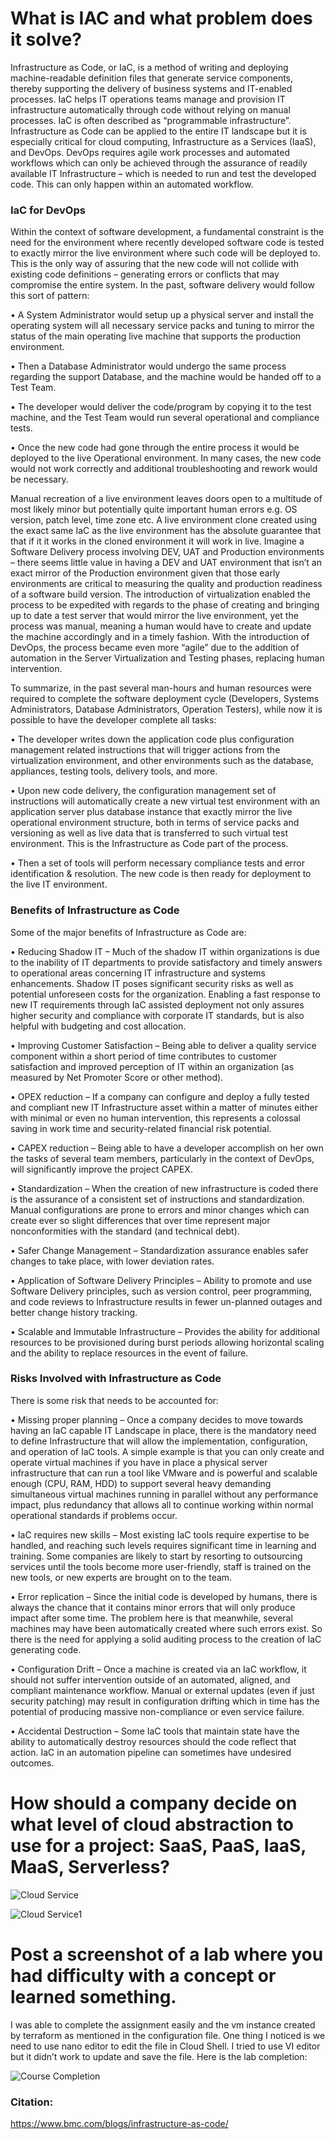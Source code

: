 
# What is IAC and what problem does it solve?
Infrastructure as Code, or IaC, is a method of writing and deploying machine-readable definition files that generate service components, thereby supporting the delivery of business systems and IT-enabled processes. IaC helps IT operations teams manage and provision IT infrastructure automatically through code without relying on manual processes. IaC is often described as “programmable infrastructure”.
Infrastructure as Code can be applied to the entire IT landscape but it is especially critical for cloud computing, Infrastructure as a Services (IaaS), and DevOps. DevOps requires agile work processes and automated workflows which can only be achieved through the assurance of readily available IT Infrastructure – which is needed to run and test the developed code. This can only happen within an automated workflow.

### IaC for DevOps

Within the context of software development, a fundamental constraint is the need for the environment where recently developed software code is tested to exactly mirror the live environment where such code will be deployed to. This is the only way of assuring that the new code will not collide with existing code definitions – generating errors or conflicts that may compromise the entire system.
In the past, software delivery would follow this sort of pattern:

•	A System Administrator would setup up a physical server and install the operating system will all necessary service packs and tuning to mirror the status of the main operating live machine that supports the production environment.

•	Then a Database Administrator would undergo the same process regarding the support Database, and the machine would be handed off to a Test Team.

•	The developer would deliver the code/program by copying it to the test machine, and the Test Team would run several operational and compliance tests.

•	Once the new code had gone through the entire process it would be deployed to the live Operational environment. In many cases, the new code would not work correctly and additional troubleshooting and rework would be necessary.

Manual recreation of a live environment leaves doors open to a multitude of most likely minor but potentially quite important human errors e.g. OS version, patch level, time zone etc. A live environment clone created using the exact same IaC as the live environment has the absolute guarantee that that if it it works in the cloned environment it will work in live. Imagine a Software Delivery process involving DEV, UAT and Production environments – there seems little value in having a DEV and UAT environment that isn’t an exact mirror of the Production environment given that those early environments are critical to measuring the quality and production readiness of a software build version.
The introduction of virtualization enabled the process to be expedited with regards to the phase of creating and bringing up to date a test server that would mirror the live environment, yet the process was manual, meaning a human would have to create and update the machine accordingly and in a timely fashion.
With the introduction of DevOps, the process became even more “agile” due to the addition of automation in the Server Virtualization and Testing phases, replacing human intervention.

To summarize, in the past several man-hours and human resources were required to complete the software deployment cycle (Developers, Systems Administrators, Database Administrators, Operation Testers), while now it is possible to have the developer complete all tasks:

•	The developer writes down the application code plus configuration management related instructions that will trigger actions from the virtualization environment, and other environments such as the database, appliances, testing tools, delivery tools, and more.

•	Upon new code delivery, the configuration management set of instructions will automatically create a new virtual test environment with an application server plus database instance that exactly mirror the live operational environment structure, both in terms of service packs and versioning as well as live data that is transferred to such virtual test environment. This is the Infrastructure as Code part of the process.

•	Then a set of tools will perform necessary compliance tests and error identification & resolution. The new code is then ready for deployment to the live IT environment.

### Benefits of Infrastructure as Code

Some of the major benefits of Infrastructure as Code are:

•	Reducing Shadow IT – Much of the shadow IT within organizations is due to the inability of IT departments to provide satisfactory and timely answers to operational areas concerning IT infrastructure and systems enhancements. Shadow IT poses significant security risks as well as potential unforeseen costs for the organization. Enabling a fast response to new IT requirements through IaC assisted deployment not only assures higher security and compliance with corporate IT standards, but is also helpful with budgeting and cost allocation.

•	Improving Customer Satisfaction – Being able to deliver a quality service component within a short period of time contributes to customer satisfaction and improved perception of IT within an organization (as measured by Net Promoter Score or other method).

•	OPEX reduction – If a company can configure and deploy a fully tested and compliant new IT Infrastructure asset within a matter of minutes either with minimal or even no human intervention, this represents a colossal saving in work time and security-related financial risk potential.

•	CAPEX reduction – Being able to have a developer accomplish on her own the tasks of several team members, particularly in the context of DevOps, will significantly improve the project CAPEX.

•	Standardization – When the creation of new infrastructure is coded there is the assurance of a consistent set of instructions and standardization. Manual configurations are prone to errors and minor changes which can create ever so slight differences that over time represent major nonconformities with the standard (and technical debt).

•	Safer Change Management – Standardization assurance enables safer changes to take place, with lower deviation rates.

•	Application of Software Delivery Principles – Ability to promote and use Software Delivery principles, such as version control, peer programming, and code reviews to Infrastructure results in fewer un-planned outages and better change history tracking.

•	Scalable and Immutable Infrastructure – Provides the ability for additional resources to be provisioned during burst periods allowing horizontal scaling and the ability to replace resources in the event of failure.

### Risks Involved with Infrastructure as Code

There is some risk that needs to be accounted for:

•	Missing proper planning – Once a company decides to move towards having an IaC capable IT Landscape in place, there is the mandatory need to define Infrastructure that will allow the implementation, configuration, and operation of IaC tools.
A simple example is that you can only create and operate virtual machines if you have in place a physical server infrastructure that can run a tool like VMware and is powerful and scalable enough (CPU, RAM, HDD) to support several heavy demanding simultaneous virtual machines running in parallel without any performance impact, plus redundancy that allows all to continue working within normal operational standards if problems occur.

•	IaC requires new skills – Most existing IaC tools require expertise to be handled, and reaching such levels requires significant time in learning and training. Some companies are likely to start by resorting to outsourcing services until the tools become more user-friendly, staff is trained on the new tools, or new experts are brought on to the team.

•	Error replication – Since the initial code is developed by humans, there is always the chance that it contains minor errors that will only produce impact after some time. The problem here is that meanwhile, several machines may have been automatically created where such errors exist. So there is the need for applying a solid auditing process to the creation of IaC generating code.

•	Configuration Drift – Once a machine is created via an IaC workflow, it should not suffer intervention outside of an automated, aligned, and compliant maintenance workflow. Manual or external updates (even if just security patching) may result in configuration drifting which in time has the potential of producing massive non-compliance or even service failure.

•	Accidental Destruction – Some IaC tools that maintain state have the ability to automatically destroy resources should the code reflect that action. IaC in an automation pipeline can sometimes have undesired outcomes.

# How should a company decide on what level of cloud abstraction to use for a project: SaaS, PaaS, IaaS, MaaS, Serverless?


![Cloud Service](https://user-images.githubusercontent.com/43508820/73141851-891d8600-4056-11ea-83c8-8bc1d0c7bf57.JPG)

![Cloud Service1](https://user-images.githubusercontent.com/43508820/73141987-b9195900-4057-11ea-9402-f8034655e37e.JPG)

#	Post a screenshot of a lab where you had difficulty with a concept or learned something.

I was able to complete the assignment easily and the vm instance created by terraform as mentioned in the configuration file. One thing I noticed is we need to use nano editor to edit the file in Cloud Shell. 
I tried to use VI editor but it didn’t work to update and save the file. Here is the lab completion:

![Course Completion](https://user-images.githubusercontent.com/43508820/73141779-ff6db880-4055-11ea-84a7-2ce20b61caa4.JPG)


### Citation:
https://www.bmc.com/blogs/infrastructure-as-code/

